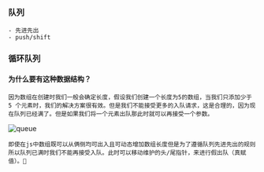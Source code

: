 ### 队列
    - 先进先出
    - push/shift
### 循环队列

#### 为什么要有这种数据结构？
    因为数组在创建时我们一般会确定长度，假设我们创建一个长度为5的数组，当我们只添加少于 5 个元素时，我们的解决方案很有效。但是我们不能接受更多的入队请求，这是合理的，因为现在队列已经满了。但是如果我们将一个元素出队那此时就可以再接受一个参数。
![queue](https://github.com/i7eo/pictures/blob/master/queue-1.png?raw=true)

    即使在js中数组既可以从俩侧均可出入且可动态增加数组长度但是为了遵循队列先进先出的规则所以队列已满时我们不能再接受入队。此时可以移动维护的头/尾指针，来进行假出队（真赋值）。
